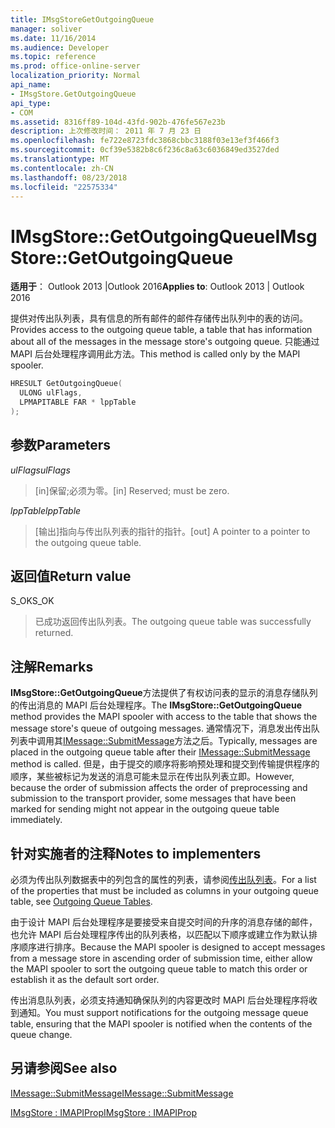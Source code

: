 ```yaml
---
title: IMsgStoreGetOutgoingQueue
manager: soliver
ms.date: 11/16/2014
ms.audience: Developer
ms.topic: reference
ms.prod: office-online-server
localization_priority: Normal
api_name:
- IMsgStore.GetOutgoingQueue
api_type:
- COM
ms.assetid: 8316ff89-104d-43fd-902b-476fe567e23b
description: 上次修改时间： 2011 年 7 月 23 日
ms.openlocfilehash: fe722e8723fdc3868cbbc3188f03e13ef3f466f3
ms.sourcegitcommit: 0cf39e5382b8c6f236c8a63c6036849ed3527ded
ms.translationtype: MT
ms.contentlocale: zh-CN
ms.lasthandoff: 08/23/2018
ms.locfileid: "22575334"
---
```

# <a name="imsgstoregetoutgoingqueue"></a><span data-ttu-id="26f49-103">IMsgStore::GetOutgoingQueue</span><span class="sxs-lookup"><span data-stu-id="26f49-103">IMsgStore::GetOutgoingQueue</span></span>

  
  
<span data-ttu-id="26f49-104">**适用于**： Outlook 2013 |Outlook 2016</span><span class="sxs-lookup"><span data-stu-id="26f49-104">**Applies to**: Outlook 2013 | Outlook 2016</span></span> 
  
<span data-ttu-id="26f49-105">提供对传出队列表，具有信息的所有邮件的邮件存储传出队列中的表的访问。</span><span class="sxs-lookup"><span data-stu-id="26f49-105">Provides access to the outgoing queue table, a table that has information about all of the messages in the message store's outgoing queue.</span></span> <span data-ttu-id="26f49-106">只能通过 MAPI 后台处理程序调用此方法。</span><span class="sxs-lookup"><span data-stu-id="26f49-106">This method is called only by the MAPI spooler.</span></span>
  
```cpp
HRESULT GetOutgoingQueue(
  ULONG ulFlags,
  LPMAPITABLE FAR * lppTable
);
```

## <a name="parameters"></a><span data-ttu-id="26f49-107">参数</span><span class="sxs-lookup"><span data-stu-id="26f49-107">Parameters</span></span>

 <span data-ttu-id="26f49-108">_ulFlags_</span><span class="sxs-lookup"><span data-stu-id="26f49-108">_ulFlags_</span></span>
  
> <span data-ttu-id="26f49-109">[in]保留;必须为零。</span><span class="sxs-lookup"><span data-stu-id="26f49-109">[in] Reserved; must be zero.</span></span>
    
 <span data-ttu-id="26f49-110">_lppTable_</span><span class="sxs-lookup"><span data-stu-id="26f49-110">_lppTable_</span></span>
  
> <span data-ttu-id="26f49-111">[输出]指向与传出队列表的指针的指针。</span><span class="sxs-lookup"><span data-stu-id="26f49-111">[out] A pointer to a pointer to the outgoing queue table.</span></span>
    
## <a name="return-value"></a><span data-ttu-id="26f49-112">返回值</span><span class="sxs-lookup"><span data-stu-id="26f49-112">Return value</span></span>

<span data-ttu-id="26f49-113">S_OK</span><span class="sxs-lookup"><span data-stu-id="26f49-113">S_OK</span></span> 
  
> <span data-ttu-id="26f49-114">已成功返回传出队列表。</span><span class="sxs-lookup"><span data-stu-id="26f49-114">The outgoing queue table was successfully returned.</span></span>
    
## <a name="remarks"></a><span data-ttu-id="26f49-115">注解</span><span class="sxs-lookup"><span data-stu-id="26f49-115">Remarks</span></span>

<span data-ttu-id="26f49-116">**IMsgStore::GetOutgoingQueue**方法提供了有权访问表的显示的消息存储队列的传出消息的 MAPI 后台处理程序。</span><span class="sxs-lookup"><span data-stu-id="26f49-116">The **IMsgStore::GetOutgoingQueue** method provides the MAPI spooler with access to the table that shows the message store's queue of outgoing messages.</span></span> <span data-ttu-id="26f49-117">通常情况下，消息发出传出队列表中调用其[IMessage::SubmitMessage](imessage-submitmessage.md)方法之后。</span><span class="sxs-lookup"><span data-stu-id="26f49-117">Typically, messages are placed in the outgoing queue table after their [IMessage::SubmitMessage](imessage-submitmessage.md) method is called.</span></span> <span data-ttu-id="26f49-118">但是，由于提交的顺序将影响预处理和提交到传输提供程序的顺序，某些被标记为发送的消息可能未显示在传出队列表立即。</span><span class="sxs-lookup"><span data-stu-id="26f49-118">However, because the order of submission affects the order of preprocessing and submission to the transport provider, some messages that have been marked for sending might not appear in the outgoing queue table immediately.</span></span> 
  
## <a name="notes-to-implementers"></a><span data-ttu-id="26f49-119">针对实施者的注释</span><span class="sxs-lookup"><span data-stu-id="26f49-119">Notes to implementers</span></span>

<span data-ttu-id="26f49-120">必须为传出队列数据表中的列包含的属性的列表，请参阅[传出队列表](outgoing-queue-tables.md)。</span><span class="sxs-lookup"><span data-stu-id="26f49-120">For a list of the properties that must be included as columns in your outgoing queue table, see [Outgoing Queue Tables](outgoing-queue-tables.md).</span></span> 
  
<span data-ttu-id="26f49-121">由于设计 MAPI 后台处理程序是要接受来自提交时间的升序的消息存储的邮件，也允许 MAPI 后台处理程序传出的队列表格，以匹配以下顺序或建立作为默认排序顺序进行排序。</span><span class="sxs-lookup"><span data-stu-id="26f49-121">Because the MAPI spooler is designed to accept messages from a message store in ascending order of submission time, either allow the MAPI spooler to sort the outgoing queue table to match this order or establish it as the default sort order.</span></span>
  
<span data-ttu-id="26f49-122">传出消息队列表，必须支持通知确保队列的内容更改时 MAPI 后台处理程序将收到通知。</span><span class="sxs-lookup"><span data-stu-id="26f49-122">You must support notifications for the outgoing message queue table, ensuring that the MAPI spooler is notified when the contents of the queue change.</span></span> 
  
## <a name="see-also"></a><span data-ttu-id="26f49-123">另请参阅</span><span class="sxs-lookup"><span data-stu-id="26f49-123">See also</span></span>



[<span data-ttu-id="26f49-124">IMessage::SubmitMessage</span><span class="sxs-lookup"><span data-stu-id="26f49-124">IMessage::SubmitMessage</span></span>](imessage-submitmessage.md)
  
[<span data-ttu-id="26f49-125">IMsgStore : IMAPIProp</span><span class="sxs-lookup"><span data-stu-id="26f49-125">IMsgStore : IMAPIProp</span></span>](imsgstoreimapiprop.md)

